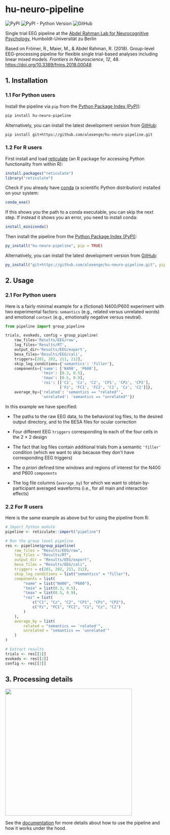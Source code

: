 # hu-neuro-pipeline

![PyPI](https://img.shields.io/pypi/v/hu-neuro-pipeline)
![PyPI - Python Version](https://img.shields.io/pypi/pyversions/hu-neuro-pipeline)
![GitHub](https://img.shields.io/github/license/alexenge/hu-neuro-pipeline)

Single trial EEG pipeline at the [Abdel Rahman Lab for Neurocognitive Psychology](https://abdelrahmanlab.com), Humboldt-Universität zu Berlin

Based on Frömer, R., Maier, M., & Abdel Rahman, R. (2018).
Group-level EEG-processing pipeline for flexible single trial-based analyses including linear mixed models.
*Frontiers in Neuroscience*, *12*, 48. <https://doi.org/10.3389/fnins.2018.00048>

## 1. Installation

### 1.1 For Python users

Install the pipeline via `pip` from the [Python Package Index (PyPI)](https://pypi.org/project/hu-neuro-pipeline/):

```bash
pip install hu-neuro-pipeline
```

Alternatively, you can install the latest development version from [GitHub](https://github.com/alexenge/hu-neuro-pipeline.git):

```bash
pip install git+https://github.com/alexenge/hu-neuro-pipeline.git
```

### 1.2 For R users

First install and load [reticulate](https://rstudio.github.io/reticulate/) (an R package for accessing Python functionality from within R):

```r
install.packages("reticulate")
library("reticulate")
```

Check if you already have [conda](https://docs.conda.io/en/latest/) (a scientific Python distribution) installed on your system:

```r
conda_exe()
```

If this shows you the path to a conda executable, you can skip the next step.
If instead it shows you an error, you need to install conda:

```r
install_miniconda()
```

Then install the pipeline from the [Python Package Index (PyPI)](https://pypi.org/project/hu-neuro-pipeline/):

```r
py_install("hu-neuro-pipeline", pip = TRUE)
```

Alternatively, you can install the latest development version from [GitHub](https://github.com/alexenge/hu-neuro-pipeline.git):

```r
py_install("git+https://github.com/alexenge/hu-neuro-pipeline.git", pip = TRUE)
```

## 2. Usage

### 2.1 For Python users

Here is a fairly minimal example for a (fictional) N400/P600 experiment with two experimental factors: `semantics` (e.g., related versus unrelated words) and emotional `context` (e.g., emotionally negative versus neutral).

```python
from pipeline import group_pipeline

trials, evokeds, config = group_pipeline(
    raw_files='Results/EEG/raw',
    log_files='Results/RT',
    output_dir='Results/EEG/export',
    besa_files='Results/EEG/cali',
    triggers=[201, 202, 211, 212],
    skip_log_conditions={'semantics': 'filler'},
    components={'name': ['N400', 'P600'],
                'tmin': [0.3, 0.5],
                'tmax': [0.5, 0.9],
                'roi': [['C1', 'Cz', 'C2', 'CP1', 'CPz', 'CP2'],
                        ['Fz', 'FC1', 'FC2', 'C1', 'Cz', 'C2']]},
    average_by={'related': 'semantics == "related"',
                'unrelated': 'semantics == "unrelated"'})
```

In this example we have specified:

* The paths to the raw EEG data, to the behavioral log files, to the desired output directory, and to the BESA files for ocular correction

* Four different EEG `triggers` corresponding to each of the four cells in the 2 × 2 design

* The fact that log files contain additional trials from a semantic `'filler'` condition (which we want to skip because they don't have corresponding EEG triggers)

* The *a priori* defined time windows and regions of interest for the N400 and P600 `components`

* The log file columns (`average_by`) for which we want to obtain by-participant averaged waveforms (i.e., for all main and interaction effects)

### 2.2 For R users

Here is the same example as above but for using the pipeline from R:

```R
# Import Python module
pipeline <- reticulate::import("pipeline")

# Run the group level pipeline
res <- pipeline$group_pipeline(
    raw_files = "Results/EEG/raw",
    log_files = "Results/RT",
    output_dir = "Results/EEG/export",
    besa_files = "Results/EEG/cali",
    triggers = c(201, 202, 211, 212),
    skip_log_conditions = list("semantics" = "filler"),
    components = list(
        "name" = list("N400", "P600"),
        "tmin" = list(0.3, 0.5),
        "tmax" = list(0.5, 0.9),
        "roi" = list(
            c("C1", "Cz", "C2", "CP1", "CPz", "CP2"),
            c("Fz", "FC1", "FC2", "C1", "Cz", "C2")
        )
    ),
    average_by = list(
        related = "semantics == 'related'",
        unrelated = "semantics == 'unrelated'"
    )
)

# Extract results
trials <- res[[1]]
evokeds <- res[[2]]
config <- res[[3]]
```

## 3. Processing details

<img src="https://github.com/alexenge/hu-neuro-pipeline/blob/main/doc/source/_static/flowchart.svg" width="400">

See the [documentation](https://hu-neuro-pipeline.readthedocs.io/en/latest/) for more details about how to use the pipeline and how it works under the hood.
